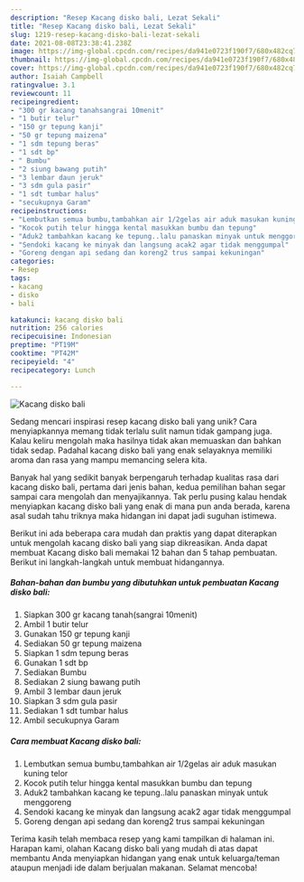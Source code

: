 ```yaml
---
description: "Resep Kacang disko bali, Lezat Sekali"
title: "Resep Kacang disko bali, Lezat Sekali"
slug: 1219-resep-kacang-disko-bali-lezat-sekali
date: 2021-08-08T23:38:41.238Z
image: https://img-global.cpcdn.com/recipes/da941e0723f190f7/680x482cq70/kacang-disko-bali-foto-resep-utama.jpg
thumbnail: https://img-global.cpcdn.com/recipes/da941e0723f190f7/680x482cq70/kacang-disko-bali-foto-resep-utama.jpg
cover: https://img-global.cpcdn.com/recipes/da941e0723f190f7/680x482cq70/kacang-disko-bali-foto-resep-utama.jpg
author: Isaiah Campbell
ratingvalue: 3.1
reviewcount: 11
recipeingredient:
- "300 gr kacang tanahsangrai 10menit"
- "1 butir telur"
- "150 gr tepung kanji"
- "50 gr tepung maizena"
- "1 sdm tepung beras"
- "1 sdt bp"
- " Bumbu"
- "2 siung bawang putih"
- "3 lembar daun jeruk"
- "3 sdm gula pasir"
- "1 sdt tumbar halus"
- "secukupnya Garam"
recipeinstructions:
- "Lembutkan semua bumbu,tambahkan air 1/2gelas air aduk masukan kuning telor"
- "Kocok putih telur hingga kental masukkan bumbu dan tepung"
- "Aduk2 tambahkan kacang ke tepung..lalu panaskan minyak untuk menggoreng"
- "Sendoki kacang ke minyak dan langsung acak2 agar tidak menggumpal"
- "Goreng dengan api sedang dan koreng2 trus sampai kekuningan"
categories:
- Resep
tags:
- kacang
- disko
- bali

katakunci: kacang disko bali 
nutrition: 256 calories
recipecuisine: Indonesian
preptime: "PT19M"
cooktime: "PT42M"
recipeyield: "4"
recipecategory: Lunch

---
```



![Kacang disko bali](https://img-global.cpcdn.com/recipes/da941e0723f190f7/680x482cq70/kacang-disko-bali-foto-resep-utama.jpg)

Sedang mencari inspirasi resep kacang disko bali yang unik? Cara menyiapkannya memang tidak terlalu sulit namun tidak gampang juga. Kalau keliru mengolah maka hasilnya tidak akan memuaskan dan bahkan tidak sedap. Padahal kacang disko bali yang enak selayaknya memiliki aroma dan rasa yang mampu memancing selera kita.



Banyak hal yang sedikit banyak berpengaruh terhadap kualitas rasa dari kacang disko bali, pertama dari jenis bahan, kedua pemilihan bahan segar sampai cara mengolah dan menyajikannya. Tak perlu pusing kalau hendak menyiapkan kacang disko bali yang enak di mana pun anda berada, karena asal sudah tahu triknya maka hidangan ini dapat jadi suguhan istimewa.


Berikut ini ada beberapa cara mudah dan praktis yang dapat diterapkan untuk mengolah kacang disko bali yang siap dikreasikan. Anda dapat membuat Kacang disko bali memakai 12 bahan dan 5 tahap pembuatan. Berikut ini langkah-langkah untuk membuat hidangannya.

<!--inarticleads1-->

##### Bahan-bahan dan bumbu yang dibutuhkan untuk pembuatan Kacang disko bali:

1. Siapkan 300 gr kacang tanah(sangrai 10menit)
1. Ambil 1 butir telur
1. Gunakan 150 gr tepung kanji
1. Sediakan 50 gr tepung maizena
1. Siapkan 1 sdm tepung beras
1. Gunakan 1 sdt bp
1. Sediakan  Bumbu
1. Sediakan 2 siung bawang putih
1. Ambil 3 lembar daun jeruk
1. Siapkan 3 sdm gula pasir
1. Sediakan 1 sdt tumbar halus
1. Ambil secukupnya Garam




<!--inarticleads2-->

##### Cara membuat Kacang disko bali:

1. Lembutkan semua bumbu,tambahkan air 1/2gelas air aduk masukan kuning telor
1. Kocok putih telur hingga kental masukkan bumbu dan tepung
1. Aduk2 tambahkan kacang ke tepung..lalu panaskan minyak untuk menggoreng
1. Sendoki kacang ke minyak dan langsung acak2 agar tidak menggumpal
1. Goreng dengan api sedang dan koreng2 trus sampai kekuningan




Terima kasih telah membaca resep yang kami tampilkan di halaman ini. Harapan kami, olahan Kacang disko bali yang mudah di atas dapat membantu Anda menyiapkan hidangan yang enak untuk keluarga/teman ataupun menjadi ide dalam berjualan makanan. Selamat mencoba!

